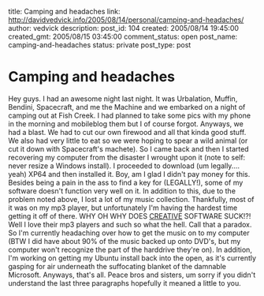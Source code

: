 title: Camping and headaches
link: http://davidvedvick.info/2005/08/14/personal/camping-and-headaches/
author: vedvick
description: 
post_id: 104
created: 2005/08/14 19:45:00
created_gmt: 2005/08/15 03:45:00
comment_status: open
post_name: camping-and-headaches
status: private
post_type: post

# Camping and headaches

Hey guys. I had an awesome night last night. It was Urbalation, Muffin, Bendini, Spacecraft, and me the Machine and we embarked on a night of camping out at Fish Creek. I had planned to take some pics with my phone in the morning and mobileblog them but I of course forgot. Anyways, we had a blast. We had to cut our own firewood and all that kinda good stuff. We also had very little to eat so we were hoping to spear a wild animal (or cut it down with Spacecraft's machete). So I came back and then I started recovering my computer from the disaster I wrought upon it (note to self: never resize a Windows install). I proceeded to download (um legally.... yeah) XP64 and then installed it. Boy, am I glad I didn't pay money for this. Besides being a pain in the ass to find a key for (LEGALLY!), some of my software doesn't function very well on it. In addition to this, due to the problem noted above, I lost a lot of my music collection. Thankfully, most of it was on my mp3 player, but unfortunately I'm having the hardest time getting it off of there. WHY OH WHY DOES [CREATIVE](http://www.creative.com/) SOFTWARE SUCK!?! Well I love their mp3 players and such so what the hell. Call that a paradox. So I'm currently headaching over how to get the music on to my computer (BTW I did have about 90% of the music backed up onto DVD's, but my computer won't recognize the part of the harddrive they're on). In addition, I'm working on getting my Ubuntu install back into the open, as it's currently gasping for air underneath the suffocating blanket of the damnable Microsoft. Anyways, that's all. Peace bros and sisters, um sorry if you didn't understand the last three paragraphs hopefully it meaned a little to you.